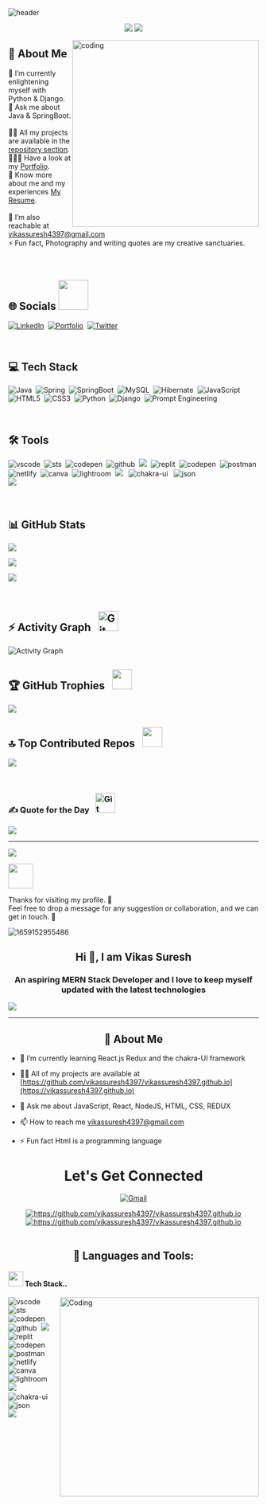 <img alt="header" src="https://github.com/vikassuresh4397/vikassuresh4397/blob/main/Banner.gif">

<br>


<p align="center">
  <img src="https://readme-typing-svg.demolab.com/?lines=Hi+ 👋 +I'm+Vikas Suresh;Full-Stack+Web+Developer👨‍💻+From+India.&%20Code&center=true&width=700&height=50&weight=700&size=25&duration=2000&pause=2000">
  <img src="https://user-images.githubusercontent.com/73097560/115834477-dbab4500-a447-11eb-908a-139a6edaec5c.gif">
</p> 


<img align="right" alt="coding" width="375" src="https://i.pinimg.com/originals/81/17/8b/81178b47a8598f0c81c4799f2cdd4057.gif">

## 💫 About Me
🌱 I’m currently enlightening myself with Python & Django.
<br>
💬 Ask me about Java & SpringBoot.
<br>
<br>
👨‍💻 All my projects are available in the [repository section](https://github.com/vikassuresh4397?tab=repositories).
<br>
👨🏻‍🎓 Have a look at my [Portfolio](https://vikassuresh4397.github.io/).
<br>
🔭 Know more about me and my experiences [My Resume](https://flowcv.com/resume/sleu82c1fn).
<br>
<br>
🤝 I’m also reachable at vikassuresh4397@gmail.com
<br>
⚡ Fun fact, Photography and writing quotes are my creative sanctuaries.

<br>

## 🌐 Socials <img src='https://raw.githubusercontent.com/ShahriarShafin/ShahriarShafin/main/Assets/handshake.gif' width="60px">
[![LinkedIn](https://img.shields.io/badge/LinkedIn-%230077B5.svg?logo=linkedin&logoColor=white)](https://www.linkedin.com/in/vikas-suresh-05a60b23b/)&nbsp;
[![Portfolio](https://img.shields.io/badge/Portfolio-%23E34F26.svg?logo=react&logoColor=white)](https://vikassuresh4397.github.io/)&nbsp;
[![Twitter](https://img.shields.io/badge/Twitter-%231DA1F2.svg?logo=Twitter&logoColor=white)](https://twitter.com/vikassuresh4397)&nbsp;

<br>

## 💻 Tech Stack
![Java](https://img.shields.io/badge/java-%23ED8B00.svg?style=for-the-badge&logo=openjdk&logoColor=white)&nbsp;
![Spring](https://img.shields.io/badge/Spring-6DB33F?style=for-the-badge&logo=spring&logoColor=white)&nbsp;
![SpringBoot](https://img.shields.io/badge/springboot-%236DB33F.svg?style=for-the-badge&logo=spring&logoColor=white)&nbsp;
![MySQL](https://img.shields.io/badge/MySQL-00000F?style=for-the-badge&logo=mysql&logoColor=white)&nbsp;
![Hibernate](https://img.shields.io/badge/hibernate-bcae79?style=for-the-badge&logo=hibernate&logoColor=white)&nbsp;
![JavaScript](https://img.shields.io/badge/javascript-%23323330.svg?style=for-the-badge&logo=javascript&logoColor=%23F7DF1E)&nbsp;
![HTML5](https://img.shields.io/badge/html5-%23E34F26.svg?style=for-the-badge&logo=html5&logoColor=white)&nbsp;
![CSS3](https://img.shields.io/badge/css3-%231572B6.svg?style=for-the-badge&logo=css3&logoColor=white)&nbsp;
![Python](https://img.shields.io/badge/Python-14354C?style=for-the-badge&logo=python&logoColor=white)&nbsp;
![Django](https://img.shields.io/badge/Django-092E20?style=for-the-badge&logo=django&logoColor=white)&nbsp;
![Prompt Engineering](https://img.shields.io/badge/Prompt_Engineering-667881?style=for-the-badge&logo=openai&logoColor=white)&nbsp;

<br>

## 🛠️ Tools
<img src="https://img.shields.io/badge/VSCode-0078D4?style=for-the-badge&logo=visual%20studio%20code&logoColor=white" alt="vscode" />&nbsp;
<img src="https://img.shields.io/badge/STS-58b531?style=for-the-badge&logo=spring&logoColor=white" alt="sts"/>&nbsp;
<img src="https://img.shields.io/badge/MySQL-CommandLine-bcae79?style=for-the-badge&logo=mysql&logoColor=white" alt="codepen" />&nbsp;
<img src="https://img.shields.io/badge/GitHub-100000?style=for-the-badge&logo=github&logoColor=white" alt="github"/>&nbsp;
<img src="https://img.shields.io/badge/Git%20-%23F7DF1E.svg?&style=for-the-badge&color=blue&logo=Git&logoColor=white" />&nbsp;
<img src="https://img.shields.io/badge/replit-667881?style=for-the-badge&logo=replit&logoColor=white" alt="replit" />&nbsp;
<img src="https://img.shields.io/badge/Codepen-000000?style=for-the-badge&logo=codepen&logoColor=white" alt="codepen" />&nbsp;
<img src="https://img.shields.io/badge/Postman-FF6C37?style=for-the-badge&logo=Postman&logoColor=white" alt="postman"/>&nbsp;
<img src="https://img.shields.io/badge/Netlify-00C7B7?style=for-the-badge&logo=netlify&logoColor=white" alt="netlify" />&nbsp;
<img src="https://img.shields.io/badge/Canva-%2300C4CC.svg?&style=for-the-badge&logo=Canva&logoColor=white" alt="canva" />&nbsp;
<img src="https://img.shields.io/badge/Adobe%20Lightroom-31A8FF.svg?style=for-the-badge&logo=Adobe%20Lightroom&logoColor=white" alt="lightroom" />&nbsp;
 <img src="https://img.shields.io/badge/react-%2320232a.svg?style=for-the-badge&logo=react&logoColor=%2361DAFB" />&nbsp;&nbsp;
 <img src="https://img.shields.io/badge/Chakra%20UI-3bc7bd?style=for-the-badge&logo=chakraui&logoColor=white" alt="chakra-ui" />&nbsp;&nbsp;
<img src="https://img.shields.io/badge/Node.js-43853D?style=for-the-badge&logo=node.js&logoColor=white" alt="json" />&nbsp;&nbsp;
 <br/>
<img src="https://img.shields.io/badge/express.js-%23404d59.svg?style=for-the-badge&logo=express&logoColor=%2361DAFB" />&nbsp;&nbsp;

<br>

## 📊 GitHub Stats
<!-- Total Stats -->
![](https://github-readme-stats-sigma-five.vercel.app/api?username=vikassuresh4397&theme=gotham&hide_border=false&include_all_commits=false&count_private=true)<br/>
<!-- Streak Stats -->
![](https://github-readme-streak-stats.herokuapp.com/?user=vikassuresh4397)<br/>
<!-- Top Languages -->
![](https://github-readme-stats.vercel.app/api/top-langs/?username=vikassuresh4397&theme=dark&hide_border=false&include_all_commits=false&count_private=false&layout=compact)

<br>

## ⚡ Activity Graph &nbsp; <img src="https://media.giphy.com/media/W5eoZHPpUx9sapR0eu/giphy.gif" width="40px" alt="Git"/>
<img alt="Activity Graph" src="https://github-readme-activity-graph.vercel.app/graph?username=vikassuresh4397&theme=gotham&hide_border=true"/>

## 🏆 GitHub Trophies &nbsp; <img src="https://media.giphy.com/media/iY8CRBdQXODJSCERIr/giphy.gif" width="40px">
![](https://github-profile-trophy.vercel.app/?username=vikassuresh4397@&theme=dark_dimmed&no-frame=false&no-bg=true&margin-w=4)

## 🔝 Top Contributed Repos &nbsp; <img src="https://media.giphy.com/media/iY8CRBdQXODJSCERIr/giphy.gif" width="40px">
![](https://github-contributor-stats.vercel.app/api?username=vikassuresh4397&limit=5&theme=dark&combine_all_yearly_contributions=true)

<br>

### ✍️ Quote for the Day &nbsp; <img src="https://media.giphy.com/media/W5eoZHPpUx9sapR0eu/giphy.gif" width="40px" alt="Git"/>
![](https://quotes-github-readme.vercel.app/api?type=horizontal&theme=dark)

---
[![](https://visitcount.itsvg.in/api?id=vikassuresh4397&icon=0&color=0)](https://visitcount.itsvg.in)

<img src="https://media.giphy.com/media/LnQjpWaON8nhr21vNW/giphy.gif" width="50">
<p>Thanks for visiting my profile. 🙏<br>Feel free to drop a message for any suggestion or collaboration, and we can get in touch. 🤝</p>




<!-- [![MasterHead](https://www.softprodigy.com/wp-content/uploads/2021/06/JS-Development-Gif.gif)]() -->
![1659152955486](https://user-images.githubusercontent.com/94694221/230530266-66cb4858-bdbe-4ad6-8b77-9b4dcf8658ca.jpg)


<!-- ![](https://raw.githubusercontent.com/halfrost/halfrost/master/icons/header_.png) -->
<div>
<h2 align="center">Hi 👋, I am Vikas Suresh</h2>
    <h3 align="center">An aspiring MERN Stack Developer and I love to keep myself updated with the latest technologies</h3>
  <!-- <div align="center"><a href="#"><img src="https://readme-typing-svg.demolab.com?font=Fira+Code&pause=1000&width=435&lines=Hi!+I+am+Tanmoy.;An+aspiring+MERN+Stack+Developer;
  and+I+love+to+keep myself+updated; with+the latest+technologies;Interested+in+working+with+Team.;Curious+to+learn+new+things+!" alt="Typing SVG" /></a></div> -->
   <a href="#" align="center"><img src="https://readme-typing-svg.herokuapp.com?color=FFF&center=true&lines=1000%2B+Hours+of+Coding+Experience;Data+Structure;Algorithm;MERN;Full+Stack+Web+Developer"></img></a>
    
<hr>
  
<div>
<h2 align="center">💫  About Me </h2>


- 🌱 I’m currently learning React.js Redux and the chakra-UI framework

- 👨‍💻 All of my projects are available at [https://github.com/vikassuresh4397/vikassuresh4397.github.io](https://vikassuresh4397.github.io)

- 💬 Ask me about JavaScript, React, NodeJS, HTML, CSS, REDUX

- 📫 How to reach me vikassuresh4397@gmail.com



- ⚡️ Fun fact Html is a programming language


  
<h1 align="center">Let's Get Connected</h1>
<div align="center">


<!-- <a href="" target="_blank"><img src="https://img.shields.io/badge/twitter-%2300acee.svg?&style=for-the-badge&logo=twitter&logoColor=white&alt=twitter" /></a> -->


 <a
        id="contact-email"
          href="https://mail.google.com/mail/?view=cm&fs=1&to=vikassuresh4397@gmail.com&su=I%20would%20like%20to%20connect%20with%20you&body=Your%20resume%20matches%20my%20company%20needs.%20Would%20you%20be%20interested%20in%20working%20with%20us?"
          target="_blank"
          className="funnyicon"
     src="https://img.shields.io/badge/Gmail-D14836?style=for-the-badge&logo=gmail&logoColor=white"
          ><img  align="center" alt="Gmail" src="https://img.shields.io/badge/Gmail-D14836?style=for-the-badge&logo=gmail&logoColor=white" />
         </a>

 

 <a href="https://www.linkedin.com/in/vikas-suresh-05a60b23b/">
        <img align="center" src="https://camo.githubusercontent.com/8bb7c1de40aadb0d8eede2add7716932344b30235088d239831fe0e884de8f82/68747470733a2f2f696d672e736869656c64732e696f2f62616467652f6c696e6b6564696e2532302d2532333030373742352e7376673f267374796c653d666f722d7468652d6261646765266c6f676f3d6c696e6b6564696e266c6f676f436f6c6f723d7768697465" alt="https://github.com/vikassuresh4397/vikassuresh4397.github.io" />
        </a>
  
 <a href="https://vikassuresh4397.github.io/">
        <img align="center" src="https://img.shields.io/badge/Portfolio-18A303?style=for-the-badge&logo=ionic&logoColor=white" alt="https://github.com/vikassuresh4397/vikassuresh4397.github.io" />
        </a>
  

</div>
<br />

<h2 align="center">🚀 Languages and Tools: </h2>
 
<h4><img src="https://media.giphy.com/media/iY8CRBdQXODJSCERIr/giphy.gif" width="30px">&nbsp;Tech Stack..
</h4>
 <img align="right" alt="Coding" width="400" src="https://media.giphy.com/media/f3iwJFOVOwuy7K6FFw/giphy.gif">
<p>
<img src="https://img.shields.io/badge/VSCode-0078D4?style=for-the-badge&logo=visual%20studio%20code&logoColor=white" alt="vscode" />&nbsp;
<img src="https://img.shields.io/badge/STS-58b531?style=for-the-badge&logo=spring&logoColor=white" alt="sts"/>&nbsp;
<img src="https://img.shields.io/badge/MySQL-CommandLine-bcae79?style=for-the-badge&logo=mysql&logoColor=white" alt="codepen" />&nbsp;
<img src="https://img.shields.io/badge/GitHub-100000?style=for-the-badge&logo=github&logoColor=white" alt="github"/>&nbsp;
<img src="https://img.shields.io/badge/Git%20-%23F7DF1E.svg?&style=for-the-badge&color=blue&logo=Git&logoColor=white" />&nbsp;
<img src="https://img.shields.io/badge/replit-667881?style=for-the-badge&logo=replit&logoColor=white" alt="replit" />&nbsp;
<img src="https://img.shields.io/badge/Codepen-000000?style=for-the-badge&logo=codepen&logoColor=white" alt="codepen" />&nbsp;
<img src="https://img.shields.io/badge/Postman-FF6C37?style=for-the-badge&logo=Postman&logoColor=white" alt="postman"/>&nbsp;
<img src="https://img.shields.io/badge/Netlify-00C7B7?style=for-the-badge&logo=netlify&logoColor=white" alt="netlify" />&nbsp;
<img src="https://img.shields.io/badge/Canva-%2300C4CC.svg?&style=for-the-badge&logo=Canva&logoColor=white" alt="canva" />&nbsp;
<img src="https://img.shields.io/badge/Adobe%20Lightroom-31A8FF.svg?style=for-the-badge&logo=Adobe%20Lightroom&logoColor=white" alt="lightroom" />&nbsp;
 <img src="https://img.shields.io/badge/react-%2320232a.svg?style=for-the-badge&logo=react&logoColor=%2361DAFB" />&nbsp;&nbsp;
 <img src="https://img.shields.io/badge/Chakra%20UI-3bc7bd?style=for-the-badge&logo=chakraui&logoColor=white" alt="chakra-ui" />&nbsp;&nbsp;
<img src="https://img.shields.io/badge/Node.js-43853D?style=for-the-badge&logo=node.js&logoColor=white" alt="json" />&nbsp;&nbsp;
 <br/>
<img src="https://img.shields.io/badge/express.js-%23404d59.svg?style=for-the-badge&logo=express&logoColor=%2361DAFB" />&nbsp;&nbsp;


